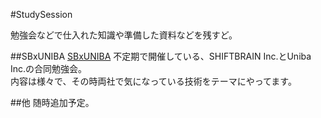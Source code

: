 #StudySession

勉強会などで仕入れた知識や準備した資料などを残すど。

##SBxUNIBA [SBxUNIBA](https://github.com/kaminaly/StudySession/tree/master/SBxUNIBA)
不定期で開催している、SHIFTBRAIN Inc.とUniba Inc.の合同勉強会。  
内容は様々で、その時両社で気になっている技術をテーマにやってます。

##他
随時追加予定。

